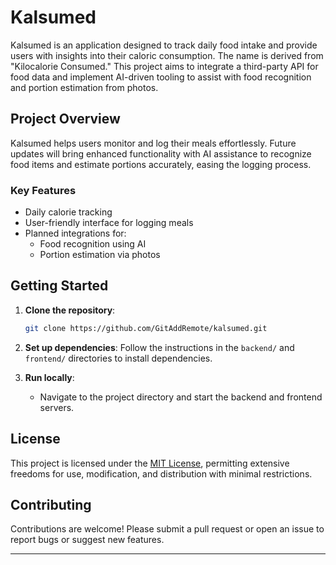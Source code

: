# Kalsumed

Kalsumed is an application designed to track daily food intake and provide users with insights into their caloric consumption. The name is derived from "Kilocalorie Consumed." This project aims to integrate a third-party API for food data and implement AI-driven tooling to assist with food recognition and portion estimation from photos.

## Project Overview

Kalsumed helps users monitor and log their meals effortlessly. Future updates will bring enhanced functionality with AI assistance to recognize food items and estimate portions accurately, easing the logging process.

### Key Features
- Daily calorie tracking
- User-friendly interface for logging meals
- Planned integrations for:
  - Food recognition using AI
  - Portion estimation via photos

## Getting Started

1. **Clone the repository**:
   ```bash
   git clone https://github.com/GitAddRemote/kalsumed.git
   ```
2. **Set up dependencies**:
   Follow the instructions in the `backend/` and `frontend/` directories to install dependencies.

3. **Run locally**:
   - Navigate to the project directory and start the backend and frontend servers.

## License

This project is licensed under the [MIT License](./LICENSE), permitting extensive freedoms for use, modification, and distribution with minimal restrictions.

## Contributing

Contributions are welcome! Please submit a pull request or open an issue to report bugs or suggest new features.

---
